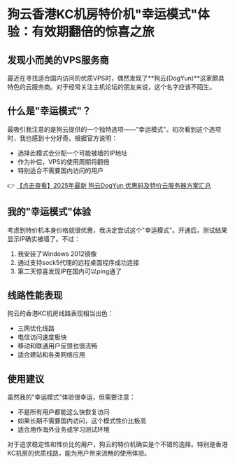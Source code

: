 # 狗云香港KC机房特价机"幸运模式"体验：有效期翻倍的惊喜之旅

## 发现小而美的VPS服务商

最近在寻找适合国内访问的优质VPS时，偶然发现了**狗云(DogYun)**这家颇具特色的云服务商。对于经常关注主机论坛的朋友来说，这个名字应该不陌生。

## 什么是"幸运模式"？

最吸引我注意的是狗云提供的一个独特选项——"幸运模式"。初次看到这个选项时，我也感到十分好奇。根据官方说明：

- 选择此模式会分配一个可能被墙的IP地址
- 作为补偿，VPS的使用周期将翻倍
- 特别适合不需要国内访问的用户

👉 [【点击查看】2025年最新 狗云DogYun 优惠码及特价云服务器方案汇总](https://bit.ly/DogYun)

## 我的"幸运模式"体验

考虑到特价机本身价格就很优惠，我决定尝试这个"幸运模式"。开通后，测试结果显示IP确实被墙了。不过：

1. 我安装了Windows 2012镜像
2. 通过支持sock5代理的远程桌面程序成功连接
3. 第二天惊喜发现IP在国内可以ping通了

## 线路性能表现

狗云的香港KC机房线路表现相当出色：

- 三网优化线路
- 电信访问速度极快
- 移动和联通用户反馈也很流畅
- 适合建站和各类网络应用

## 使用建议

虽然我的"幸运模式"体验很幸运，但需要注意：

- 不是所有用户都能这么快恢复访问
- 如果长期不需要国内访问，这个模式性价比极高
- 适合用作海外业务或学习测试环境

对于追求稳定性和性价比的用户，狗云的特价机确实是个不错的选择。特别是香港KC机房的优质线路，能为用户带来流畅的使用体验。